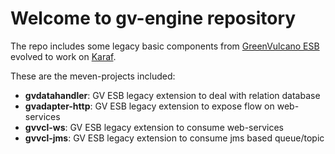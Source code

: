 # Welcome to gv-engine repository

The repo includes some legacy basic components from [GreenVulcano ESB](http://www.greenvulcano.com) evolved to work on [Karaf](http://karaf.apache.org/).

These are the meven-projects included:

* **gvdatahandler**: GV ESB legacy extension to deal with relation database
* **gvadapter-http**: GV ESB legacy extension to expose flow on web-services
* **gvvcl-ws**: GV ESB legacy extension to consume web-services
* **gvvcl-jms**: GV ESB legacy extension to consume jms based queue/topic
